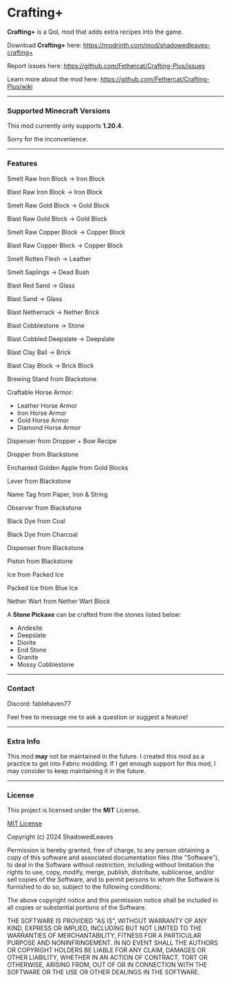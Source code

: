 # Crafting+

**Crafting+** is a QoL mod that adds extra recipes into the game.

Download **Crafting+** here: https://modrinth.com/mod/shadowedleaves-crafting+

Report issues here: https://github.com/Fethercat/Crafting-Plus/issues

Learn more about the mod here: https://github.com/Fethercat/Crafting-Plus/wiki

---

### Supported Minecraft Versions

This mod currently only supports **1.20.4**.

Sorry for the inconvenience.

---

### Features

Smelt Raw Iron Block -> Iron Block

Blast Raw Iron Block -> Iron Block

Smelt Raw Gold Block -> Gold Block

Blast Raw Gold Block -> Gold Block

Smelt Raw Copper Block -> Copper Block

Blast Raw Copper Block -> Copper Block

Smelt Rotten Flesh -> Leather

Smelt Saplings -> Dead Bush

Blast Red Sand -> Glass

Blast Sand -> Glass

Blast Netherrack -> Nether Brick

Blast Cobblestone -> Stone

Blast Cobbled Deepslate -> Deepslate

Blast Clay Ball -> Brick

Blast Clay Block -> Brick Block

Brewing Stand from Blackstone

Craftable Horse Armor:
- Leather Horse Armor
- Iron Horse Armor
- Gold Horse Armor
- Diamond Horse Armor

Dispenser from Dropper + Bow Recipe

Dropper from Blackstone

Enchanted Golden Apple from Gold Blocks

Lever from Blackstone

Name Tag from Paper, Iron & String

Observer from Blackstone

Black Dye from Coal

Black Dye from Charcoal

Dispenser from Blackstone

Piston from Blackstone

Ice from Packed Ice

Packed Ice from Blue Ice

Nether Wart from Nether Wart Block

A **Stone Pickaxe** can be crafted from the stones listed below:

- Andesite
- Deepslate
- Diorite
- End Stone
- Granite
- Mossy Cobblestone

---

### Contact

Discord: fablehaven77

Feel free to message me to ask a question or suggest a feature!

---

### Extra Info

This mod **may** not be maintained in the future. I created this mod as a practice to
get into Fabric modding. If I get enough support for this mod, I may consider to
keep maintaining it in the future.

---

### License

This project is licensed under the **MIT** License.

[MIT License](LICENSE)

Copyright (c) 2024 ShadowedLeaves

Permission is hereby granted, free of charge, to any person obtaining a copy
of this software and associated documentation files (the "Software"), to deal
in the Software without restriction, including without limitation the rights
to use, copy, modify, merge, publish, distribute, sublicense, and/or sell
copies of the Software, and to permit persons to whom the Software is
furnished to do so, subject to the following conditions:

The above copyright notice and this permission notice shall be included in all
copies or substantial portions of the Software.

THE SOFTWARE IS PROVIDED "AS IS", WITHOUT WARRANTY OF ANY KIND, EXPRESS OR
IMPLIED, INCLUDING BUT NOT LIMITED TO THE WARRANTIES OF MERCHANTABILITY,
FITNESS FOR A PARTICULAR PURPOSE AND NONINFRINGEMENT. IN NO EVENT SHALL THE
AUTHORS OR COPYRIGHT HOLDERS BE LIABLE FOR ANY CLAIM, DAMAGES OR OTHER
LIABILITY, WHETHER IN AN ACTION OF CONTRACT, TORT OR OTHERWISE, ARISING FROM,
OUT OF OR IN CONNECTION WITH THE SOFTWARE OR THE USE OR OTHER DEALINGS IN THE
SOFTWARE.
